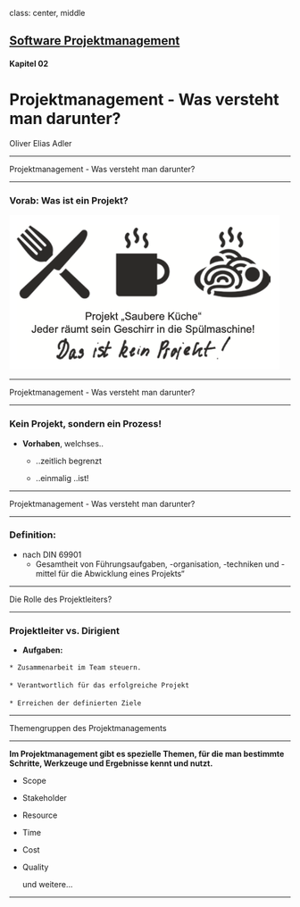 class: center, middle

## [Software Projektmanagement](index.html)

#### Kapitel 02

# Projektmanagement - Was versteht man darunter?

Oliver Elias Adler

---

 Projektmanagement - Was versteht man darunter?

----

### Vorab: Was ist ein Projekt?

![](./media/KüchenProjekt.png)  

---

 Projektmanagement - Was versteht man darunter?

----

### Kein Projekt, sondern ein Prozess!

* **Vorhaben**, welchses..

    * ..zeitlich begrenzt

    * ..einmalig        ..ist!

---

 Projektmanagement - Was versteht man darunter?

----

### Definition:

* nach DIN 69901
    * Gesamtheit von Führungsaufgaben, -organisation, -techniken und -mittel für die Abwicklung eines Projekts“

---

Die Rolle des Projektleiters?

----

### Projektleiter vs. Dirigient

   * **Aufgaben:**

    * Zusammenarbeit im Team steuern.

    * Verantwortlich für das erfolgreiche Projekt

    * Erreichen der definierten Ziele

---
Themengruppen des Projektmanagements

----

**Im Projektmanagement gibt es spezielle Themen, für die man bestimmte Schritte, Werkzeuge und Ergebnisse kennt und nutzt.**

* Scope
* Stakeholder
* Resource
* Time
* Cost
* Quality

    und weitere...

---

